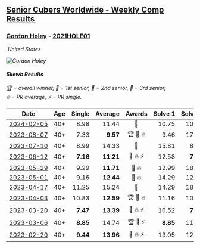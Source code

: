 <style>table {white-space: nowrap;}</style>
<link rel="stylesheet" type="text/css" href="/scw-comp/css/flags.css" />

## [Senior Cubers Worldwide - Weekly Comp Results](/scw-comp/results/)
### [Gordon Holey](README.md) - [2021HOLE01](https://www.worldcubeassociation.org/persons/2021HOLE01?event=skewb)

<i class="flag flag-US" />&nbsp;United States

![Gordon Holey](1642020105.jpg)

#### Skewb Results

<span style="white-space: nowrap;">🏆 = overall winner</span>, <span style="white-space: nowrap;">🥇 = 1st senior</span>, <span style="white-space: nowrap;">🥈 = 2nd senior</span>, <span style="white-space: nowrap;">🥉 = 3rd senior</span>, <span style="white-space: nowrap;">🔥 = PR average</span>, <span style="white-space: nowrap;">⚡ = PR single</span>.

| Date | Age | Single | Average | Awards | Solve 1 | Solve 2 | Solve 3 | Solve 4 | Solve 5 | Video |
| :--: | :--: | --: | --: | :--: | --: | --: | --: | --: | --: | :-- |
| [2024-02-05](../../results/2024-02-05/skewb.md) | 40+ | 8.98 | 11.44 | 🥈 | 10.75 | 10.29 | DNF | 8.98 | 13.28 | [Desktop](https://www.facebook.com/766997877/videos/650209463829232) / [Mobile](https://m.facebook.com/766997877/videos/650209463829232) |
| [2023-08-07](../../results/2023-08-07/skewb.md) | 40+ | 7.33 | **9.57** | 🏆 🥇 🔥 | 9.46 | 17.97 | 7.91 | 7.33 | 11.35 | [Desktop](https://www.facebook.com/766997877/videos/305398095315165) / [Mobile](https://m.facebook.com/766997877/videos/305398095315165) |
| [2023-07-10](../../results/2023-07-10/skewb.md) | 40+ | 8.99 | 14.33 | 🥈 | 15.81 | 8.99 | 17.38 | 13.71 | 13.48 | [Desktop](https://www.facebook.com/events/290406996735190/permalink/296233549485868) / [Mobile](https://m.facebook.com/events/290406996735190?view=permalink&id=296233549485868) |
| [2023-06-12](../../results/2023-06-12/skewb.md) | 40+ | **7.16** | **11.21** | 🥈 🔥 ⚡ | 12.58 | **7.16** | 12.94 | 11.04 | 10.02 | [Desktop](https://www.facebook.com/766997877/videos/245451628199365) / [Mobile](https://m.facebook.com/766997877/videos/245451628199365) |
| [2023-05-29](../../results/2023-05-29/skewb.md) | 40+ | 9.29 | **11.71** | 🥈 🔥 | 12.99 | 18.12 | 9.29 | 12.24 | 9.91 | [Desktop](https://www.facebook.com/766997877/videos/1970029000010930) / [Mobile](https://m.facebook.com/766997877/videos/1970029000010930) |
| [2023-05-01](../../results/2023-05-01/skewb.md) | 40+ | 9.16 | **12.44** | 🥉 🔥 | 14.29 | 12.66 | 10.38 | 17.29 | 9.16 | [Desktop](https://www.facebook.com/766997877/videos/586458993624943) / [Mobile](https://m.facebook.com/766997877/videos/586458993624943) |
| [2023-04-17](../../results/2023-04-17/skewb.md) | 40+ | 11.25 | 15.24 | 🥉 | 14.29 | 18.16 | 16.68 | 11.25 | 14.76 | [Desktop](https://www.facebook.com/766997877/videos/1956280334705163) / [Mobile](https://m.facebook.com/766997877/videos/1956280334705163) |
| [2023-04-03](../../results/2023-04-03/skewb.md) | 40+ | 10.83 | **12.59** | 🏆 🥇 🔥 | 11.16 | 10.83 | 14.76 | 17.32 | 11.86 | [Desktop](https://www.facebook.com/766997877/videos/189449217216252) / [Mobile](https://m.facebook.com/766997877/videos/189449217216252) |
| [2023-03-20](../../results/2023-03-20/skewb.md) | 40+ | **7.47** | **13.39** | 🥉 🔥 ⚡ | 16.52 | **7.47** | 11.32 | 17.23 | 12.33 | [Desktop](https://www.facebook.com/766997877/videos/1625657091286010) / [Mobile](https://m.facebook.com/766997877/videos/1625657091286010) |
| [2023-03-06](../../results/2023-03-06/skewb.md) | 40+ | **8.85** | 14.74 | 🏆 🥇 ⚡ | **8.85** | 11.36 | 18.24 | 18.08 | 14.79 | [Desktop](https://www.facebook.com/766997877/videos/719947926335166) / [Mobile](https://m.facebook.com/766997877/videos/719947926335166) |
| [2023-02-20](../../results/2023-02-20/skewb.md) | 40+ | **9.44** | **13.96** | 🥈 🔥 ⚡ | 13.05 | 12.17 | 16.67 | **9.44** | 22.86 | [Desktop](https://www.facebook.com/766997877/videos/1168404963860559) / [Mobile](https://m.facebook.com/766997877/videos/1168404963860559) |


<!-- Global site tag (gtag.js) - Google Analytics -->
<script async src="https://www.googletagmanager.com/gtag/js?id=UA-86348435-3"></script>
<script>window.dataLayer = window.dataLayer || []; function gtag() {dataLayer.push(arguments);} gtag('js', new Date()); gtag('config', 'UA-86348435-3');</script>
